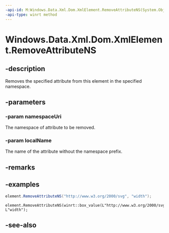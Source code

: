 ```yaml
---
-api-id: M:Windows.Data.Xml.Dom.XmlElement.RemoveAttributeNS(System.Object,System.String)
-api-type: winrt method
---
```


<!-- Method syntax
public void RemoveAttributeNS(System.Object namespaceUri, System.String localName)
-->

# Windows.Data.Xml.Dom.XmlElement.RemoveAttributeNS

## -description
Removes the specified attribute from this element in the specified namespace.

## -parameters
### -param namespaceUri
The namespace of attribute to be removed.

### -param localName
The name of the attribute without the namespace prefix.

## -remarks

## -examples

```csharp
element.RemoveAttributeNS("http://www.w3.org/2000/svg", "width");
```

```cppwinrt
element.RemoveAttributeNS(winrt::box_value(L"http://www.w3.org/2000/svg"), L"width");
```

## -see-also
